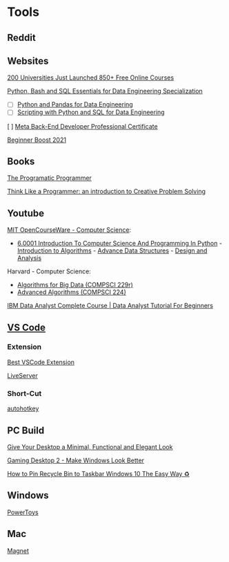 # Tools

## Reddit

## Websites

[200 Universities Just Launched 850+ Free Online Courses](https://www.freecodecamp.org/news/new-online-courses/)

 [Python, Bash and SQL Essentials for Data Engineering Specialization](https://www.coursera.org/specializations/python-bash-sql-data-engineering-duke#courses)
 - [ ] [Python and Pandas for Data Engineering](https://www.coursera.org/learn/python-and-pandas-for-data-engineering-duke?irclickid=Q4ZU1OV2uxyITYj1oJXqE0rLUkAzKDQrh1Ms100&irgwc=1&utm_medium=partners&utm_source=impact&utm_campaign=259799&utm_content=b2c)
 - [ ] [Scripting with Python and SQL for Data Engineering](https://www.coursera.org/learn/scripting-with-python-sql-for-data-engineering-duke?specialization=python-bash-sql-data-engineering-duke)
 
[ ] [Meta Back-End Developer Professional Certificate](https://www.coursera.org/professional-certificates/meta-back-end-developer#courses)

[Beginner Boost 2021](https://www.youtube.com/playlist?list=PLrK9UeDMcQLre1yPasCnuKvWvyXKzmKhW)


## Books
 
[The Programatic Programmer](https://www.google.com/search?q=The+Programatic+Programmer&oq=The+Programatic+Programmer&aqs=chrome..69i57.836j0j1&sourceid=chrome&ie=UTF-8)

[Think Like a Programmer: an introduction to Creative Problem Solving](https://www.amazon.com/Think-Like-Programmer-Introduction-Creative/dp/1593274246)

## Youtube
[MIT OpenCourseWare - Computer Science](https://www.youtube.com/@mitocw/playlists?view=50&sort=dd&shelf_id=5):
- [6.0001 Introduction To Computer Science And Programming In Python](https://www.youtube.com/playlist?list=PLUl4u3cNGP63WbdFxL8giv4yhgdMGaZNA) - [Introduction to Algorithms](https://www.youtube.com/playlist?list=PLUl4u3cNGP61Oq3tWYp6V_F-5jb5L2iHb) - [Advance Data Structures](https://www.youtube.com/playlist?list=PLUl4u3cNGP61hsJNdULdudlRL493b-XZf) - [Design and Analysis](https://www.youtube.com/playlist?list=PLUl4u3cNGP6317WaSNfmCvGym2ucw3oGp)

Harvard - Computer Science: 
- [Algorithms for Big Data (COMPSCI 229r)](https://www.youtube.com/playlist?list=PL2SOU6wwxB0v1kQTpqpuu5kEJo2i-iUyf) 
- [Advanced Algorithms (COMPSCI 224)](https://www.youtube.com/playlist?list=PL2SOU6wwxB0uP4rJgf5ayhHWgw7akUWSf)

[IBM Data Analyst Complete Course | Data Analyst Tutorial For Beginners](https://www.youtube.com/watch?v=1PAy6d16ADQ)

## [VS Code](https://code.visualstudio.com/download)

### Extension

[Best VSCode Extension](https://x-team.com/blog/best-vscode-extensions/) 

[LiveServer](https://marketplace.visualstudio.com/items?itemName=ritwickdey.LiveServer)

### Short-Cut

[autohotkey](https://www.autohotkey.com/)

## PC Build

[Give Your Desktop a Minimal, Functional and Elegant Look](https://www.youtube.com/watch?v=UYmtH12zpH0)

[Gaming Desktop 2 - Make Windows Look Better](https://www.youtube.com/watch?v=Xv3RLkTdY3k)

[How to Pin Recycle Bin to Taskbar Windows 10 The Easy Way ♻](https://windowsloop.com/pin-recycle-bin-to-taskbar/)


## Windows
[PowerToys](https://learn.microsoft.com/en-us/windows/powertoys/)

## Mac
[Magnet](https://apps.apple.com/us/app/magnet/id441258766?mt=12)


